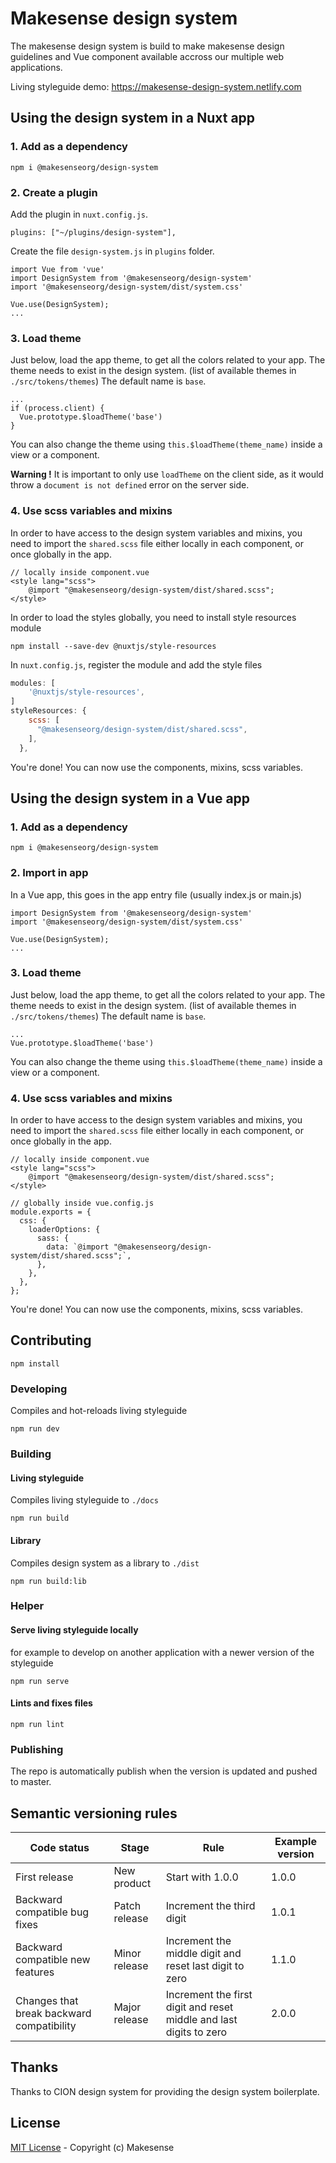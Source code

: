 # Makesense design system

The makesense design system is build to make makesense design guidelines and Vue component available accross our multiple web applications.

Living styleguide demo: https://makesense-design-system.netlify.com

## Using the design system in a Nuxt app

### 1. Add as a dependency

```
npm i @makesenseorg/design-system
```

### 2. Create a plugin

Add the plugin in `nuxt.config.js`.

```
plugins: ["~/plugins/design-system"],
```

Create the file `design-system.js` in `plugins` folder.

```
import Vue from 'vue'
import DesignSystem from '@makesenseorg/design-system'
import '@makesenseorg/design-system/dist/system.css'

Vue.use(DesignSystem);
...
```

### 3. Load theme

Just below, load the app theme, to get all the colors related to your app. The theme needs to exist in the design system. (list of available themes in `./src/tokens/themes`)
The default name is `base`.

```
...
if (process.client) {
  Vue.prototype.$loadTheme('base')
}
```

You can also change the theme using `this.$loadTheme(theme_name)` inside a view or a component.

**Warning !**
It is important to only use `loadTheme` on the client side, as it would throw a `document is not defined` error on the server side.

### 4. Use scss variables and mixins

In order to have access to the design system variables and mixins, you need to import the `shared.scss` file either locally in each component, or once globally in the app.

```
// locally inside component.vue
<style lang="scss">
    @import "@makesenseorg/design-system/dist/shared.scss";
</style>
```

In order to load the styles globally, you need to install style resources module

```
npm install --save-dev @nuxtjs/style-resources
```

In `nuxt.config.js`, register the module and add the style files

```jsx
modules: [
    '@nuxtjs/style-resources',
]
styleResources: {
    scss: [
      "@makesenseorg/design-system/dist/shared.scss",
    ],
  },
```

You're done! You can now use the components, mixins, scss variables.

## Using the design system in a Vue app

### 1. Add as a dependency

```
npm i @makesenseorg/design-system
```

### 2. Import in app

In a Vue app, this goes in the app entry file (usually index.js or main.js)

```
import DesignSystem from '@makesenseorg/design-system'
import '@makesenseorg/design-system/dist/system.css'

Vue.use(DesignSystem);
...
```

### 3. Load theme

Just below, load the app theme, to get all the colors related to your app. The theme needs to exist in the design system. (list of available themes in `./src/tokens/themes`)
The default name is `base`.

```
...
Vue.prototype.$loadTheme('base')
```

You can also change the theme using `this.$loadTheme(theme_name)` inside a view or a component.

### 4. Use scss variables and mixins

In order to have access to the design system variables and mixins, you need to import the `shared.scss` file either locally in each component, or once globally in the app.

```
// locally inside component.vue
<style lang="scss">
    @import "@makesenseorg/design-system/dist/shared.scss";
</style>
```

```
// globally inside vue.config.js
module.exports = {
  css: {
    loaderOptions: {
      sass: {
        data: `@import "@makesenseorg/design-system/dist/shared.scss";`,
      },
    },
  },
};

```

You're done! You can now use the components, mixins, scss variables.

## Contributing

```
npm install
```

### Developing

Compiles and hot-reloads living styleguide

```
npm run dev
```

### Building

#### Living styleguide

Compiles living styleguide to `./docs`

```
npm run build
```

#### Library

Compiles design system as a library to `./dist`

```
npm run build:lib
```

### Helper

#### Serve living styleguide locally

for example to develop on another application with a newer version of the styleguide

```
npm run serve
```

#### Lints and fixes files

```
npm run lint
```

### Publishing

The repo is automatically publish when the version is updated and pushed to master.

## Semantic versioning rules

| Code status                               | Stage         | Rule                                                               | Example version |
| ----------------------------------------- | ------------- | ------------------------------------------------------------------ | --------------- |
| First release                             | New product   | Start with 1.0.0                                                   | 1.0.0           |
| Backward compatible bug fixes             | Patch release | Increment the third digit                                          | 1.0.1           |
| Backward compatible new features          | Minor release | Increment the middle digit and reset last digit to zero            | 1.1.0           |
| Changes that break backward compatibility | Major release | Increment the first digit and reset middle and last digits to zero | 2.0.0           |

## Thanks

Thanks to CION design system for providing the design system boilerplate.

## License

[MIT License](./LICENSE) - Copyright (c) Makesense
